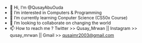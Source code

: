 - 👋 Hi, I’m @QusayAbuOuda
- 👀 I’m interested in Computers & Programming
- 🌱 I’m currently learning Conputer Science (CS50x Course)
- 💞️ I’m looking to collaborate on changing the world
- 📫 How to reach me ? Twitter >> Qusay_Mrwan || Instagram >> qusay_mrwan || Gmail >> qusaimr2003@gmail.com

<!---
QusayAbuOuda/QusayAbuOuda is a ✨ special ✨ repository because its `README.md` (this file) appears on your GitHub profile.
You can click the Preview link to take a look at your changes.
--->
